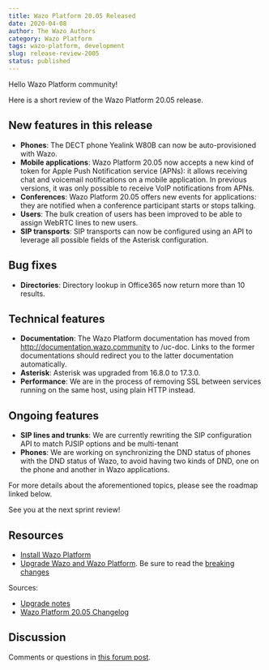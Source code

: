 ```yaml
---
title: Wazo Platform 20.05 Released
date: 2020-04-08
author: The Wazo Authors
category: Wazo Platform
tags: wazo-platform, development
slug: release-review-2005
status: published
---
```


Hello Wazo Platform community!

Here is a short review of the Wazo Platform 20.05 release.

## New features in this release

* **Phones**: The DECT phone Yealink W80B can now be auto-provisioned with Wazo.
* **Mobile applications**: Wazo Platform 20.05 now accepts a new kind of token for Apple Push Notification service (APNs): it allows receiving chat and voicemail notifications on a mobile application. In previous versions, it was only possible to receive VoIP notifications from APNs.
* **Conferences**: Wazo Platform 20.05 offers new events for applications: they are notified when a conference participant starts or stops talking.
* **Users**: The bulk creation of users has been improved to be able to assign WebRTC lines to new users.
* **SIP transports**: SIP transports can now be configured using an API to leverage all possible fields of the Asterisk configuration.

## Bug fixes

* **Directories**: Directory lookup in Office365 now return more than 10 results.

## Technical features

* **Documentation**: The Wazo Platform documentation has moved from http://documentation.wazo.community to /uc-doc. Links to the former documentations should redirect you to the latter documentation automatically.
* **Asterisk**: Asterisk was upgraded from 16.8.0 to 17.3.0.
* **Performance**: We are in the process of removing SSL between services running on the same host, using plain HTTP instead.

## Ongoing features

* **SIP lines and trunks**: We are currently rewriting the SIP configuration API to match PJSIP options and be multi-tenant
* **Phones**: We are working on synchronizing the DND status of phones with the DND status of Wazo, to avoid having two kinds of DND, one on the phone and another in Wazo applications.


For more details about the aforementioned topics, please see the roadmap linked below.

See you at the next sprint review!

## Resources

* [Install Wazo Platform](/uc-doc/installation/install-system)
* [Upgrade Wazo and Wazo Platform](/uc-doc/upgrade/). Be sure to read the [breaking changes](/uc-doc/upgrade/upgrade_notes#20.05)

Sources:

* [Upgrade notes](/uc-doc/upgrade/upgrade_notes#20.05)
* [Wazo Platform 20.05 Changelog](https://wazo-dev.atlassian.net/issues/?jql=project%3DWAZO%20AND%20fixVersion%3D20.05)

## Discussion

Comments or questions in [this forum post](https://wazo-platform.discourse.group/t/blog-wazo-platform-20-05-released).

